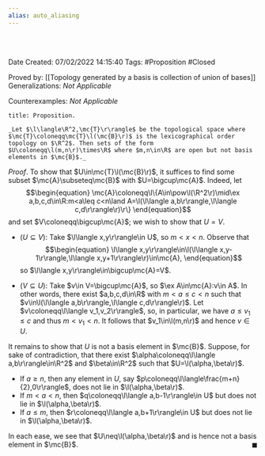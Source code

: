 ```yaml
---
alias: auto_aliasing
---
```


<br />
<br />

Date Created: 07/02/2022 14:15:40
Tags: #Proposition #Closed 

Proved by: [[Topology generated by a basis is collection of union of bases]]
Generalizations: _Not Applicable_

Counterexamples: _Not Applicable_

``` ad-Proposition
title: Proposition.

_Let $\l\langle\R^2,\mc{T}\r\rangle$ be the topological space where $\mc{T}\coloneqq\mc{T}\l(\mc{B}\r)$ is the lexicographical order topology on $\R^2$. Then sets of the form $U\coloneqq\l(m,n\r)\times\R$ where $m,n\in\R$ are open but not basis elements in $\mc{B}$._

```

_Proof_. To show that $U\in\mc{T}\l(\mc{B}\r)$, it suffices to find some subset $\mc{A}\subseteq\mc{B}$ with $U=\bigcup\mc{A}$. Indeed, let
$$\begin{equation}
    \mc{A}\coloneqq\l\{A\in\pow\l(\R^2\r)\mid\ex a,b,c,d\in\R:m<a\leq c<n\land A=\l(\l\langle a,b\r\rangle,\l\langle c,d\r\rangle\r)\r\}
\end{equation}$$
and set $V\coloneqq\bigcup\mc{A}$; we wish to show that $U=V$.
* ($U\subseteq V$): Take $\l\langle x,y\r\rangle\in U$, so $m<x<n$. Observe that
$$\begin{equation}
    \l\langle x,y\r\rangle\in\l(\l\langle x,y-1\r\rangle,\l\langle x,y+1\r\rangle\r)\in\mc{A},
\end{equation}$$
so $\l\langle x,y\r\rangle\in\bigcup\mc{A}=V$.

* ($V\subseteq U$): Take $v\in V=\bigcup\mc{A}$, so $\ex A\in\mc{A}:v\in A$. In other words, there exist $a,b,c,d\in\R$ with $m<a\leq c< n$ such that $v\in\l(\l\langle a,b\r\rangle,\l\langle c,d\r\rangle\r)$. Let $v\coloneqq\l\langle v_1,v_2\r\rangle$, so, in particular, we have $a\leq v_1\leq c$ and thus $m<v_1<n$. It follows that $v_1\in\l(m,n\r)$ and hence $v\in U$.

It remains to show that $U$ is not a basis element in $\mc{B}$. Suppose, for sake of contradiction, that there exist $\alpha\coloneqq\l\langle a,b\r\rangle\in\R^2$ and $\beta\in\R^2$ such that $U=\l(\alpha,\beta\r)$.
* If $a\geq n$, then any element in $U$, say $p\coloneqq\l\langle\frac{m+n}{2},0\r\rangle$, does not lie in $\l(\alpha,\beta\r)$.
* If $m<a<n$, then $q\coloneqq\l\langle a,b-1\r\rangle\in U$ but does not lie in $\l(\alpha,\beta\r)$.
* If $a\leq m$, then $r\coloneqq\l\langle a,b+1\r\rangle\in U$ but does not lie in $\l(\alpha,\beta\r)$.

In each ease, we see that $U\neq\l(\alpha,\beta\r)$ and is hence not a basis element in $\mc{B}$.<span style="float:right;">$\blacksquare$</span>
